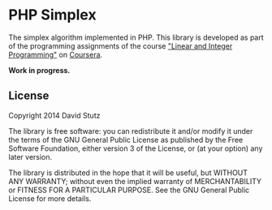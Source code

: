 # PHP Simplex

The simplex algorithm implemented in PHP. This library is developed as part of the programming assignments of the course ["Linear and Integer Programming"](https://www.coursera.org/course/linearprogramming) on [Coursera](https://www.coursera.org/).

**Work in progress.**

## License

Copyright 2014 David Stutz

The library is free software: you can redistribute it and/or modify it under the terms of the GNU General Public License as published by the Free Software Foundation, either version 3 of the License, or (at your option) any later version.

The library is distributed in the hope that it will be useful, but WITHOUT ANY WARRANTY; without even the implied warranty of MERCHANTABILITY or FITNESS FOR A PARTICULAR PURPOSE. See the GNU General Public License for more details.